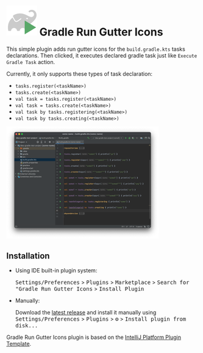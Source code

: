 #  ![](src/main/resources/META-INF/pluginIcon_dark.svg) Gradle Run Gutter Icons

<!-- Plugin description -->
This simple plugin adds run gutter icons for the `build.gradle.kts` tasks declarations. Then clicked, it executes declared gradle task just like `Execute Gradle Task` action.

Currently, it only supports these types of task declaration:
* `tasks.register(<taskName>)`
* `tasks.create(<taskName>)`
* `val task = tasks.register(<taskName>)`
* `val task = tasks.create(<taskName>)`
* `val task by tasks.registering(<taskName>)`
* `val task by tasks.creating(<taskName>)`

[<img width="400" src="https://raw.githubusercontent.com/FirstTimeInForever/gradle-run-gutter-icons/c260b52a0f3d1117c0b80bfc76cb555fcc113158/images/plugin-screenshot.png" alt="Plugin Screenshot"/>](https://raw.githubusercontent.com/FirstTimeInForever/gradle-run-gutter-icons/c260b52a0f3d1117c0b80bfc76cb555fcc113158/images/plugin-screenshot.png)
<!-- Plugin description end -->

## Installation

* Using IDE built-in plugin system:

  <kbd>Settings/Preferences</kbd> > <kbd>Plugins</kbd> > <kbd>Marketplace</kbd> > <kbd>Search for "Gradle Run Gutter Icons</kbd> >
  <kbd>Install Plugin</kbd>

* Manually:

  Download the [latest release](https://github.com/FirstTimeInForever/gradle-run-gutter-icons/releases/latest) and install it manually using
  <kbd>Settings/Preferences</kbd> > <kbd>Plugins</kbd> > <kbd>⚙️</kbd> > <kbd>Install plugin from disk...</kbd>

Gradle Run Gutter Icons plugin is based on the [IntelliJ Platform Plugin Template](https://github.com/JetBrains/intellij-platform-plugin-template).

